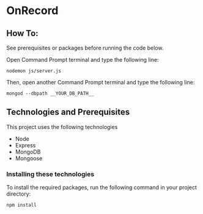 # OnRecord

<!-- TODO -->

## How To:

See prerequisites or packages before running the code below.

Open Command Prompt terminal and type the following line:

```
nodemon js/server.js
```

Then, open another Command Prompt terminal and type the following line:

```
mongod --dbpath __YOUR_DB_PATH__
```

## Technologies and Prerequisites

This project uses the following technologies

- Node
- Express
- MongoDB
- Mongoose

### Installing these technologies

To install the required packages, run the following command in your project directory:

```
npm install
```
